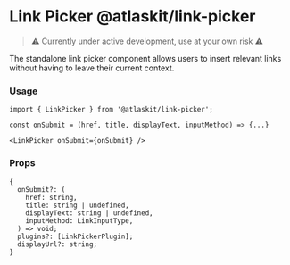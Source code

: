 # Link Picker @atlaskit/link-picker

> ⚠️ Currently under active development, use at your own risk ⚠️

The standalone link picker component allows users to insert relevant links without having to leave their current context. 

### Usage

```
import { LinkPicker } from '@atlaskit/link-picker';

const onSubmit = (href, title, displayText, inputMethod) => {...}

<LinkPicker onSubmit={onSubmit} />

```

### Props

```
{
  onSubmit?: (
    href: string,
    title: string | undefined,
    displayText: string | undefined,
    inputMethod: LinkInputType,
  ) => void;
  plugins?: [LinkPickerPlugin];
  displayUrl?: string;
}
```
